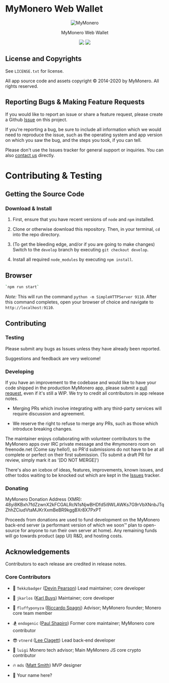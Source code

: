 # MyMonero Web Wallet 

<p align="center">
  <img alt="MyMonero" src="https://user-images.githubusercontent.com/1645428/120083066-8a394a00-c0c6-11eb-9bc5-1ce02784dab3.png">
</p>

<p align="center">
  MyMonero Web Wallet
</p>

<p align="center">
  <a href="https://snyk.io/test/github/mymonero/mymonero-utils"><img src="https://snyk.io/test/github/mymonero/mymonero-web-js/badge.svg"></a>
  <a href="https://opensource.org/licenses/BSD-3-Clause"><img src="https://img.shields.io/badge/License-BSD%203--Clause-blue.svg"></a>
</p>

## License and Copyrights

See `LICENSE.txt` for license.

All app source code and assets copyright © 2014-2020 by MyMonero. All rights reserved.


## Reporting Bugs & Making Feature Requests

If you would like to report an issue or share a feature request, please create a Github [Issue](https://github.com/mymonero/monero-web-js/issues) on this project.

If you're reporting a bug, be sure to include all information which we would need to reproduce the issue, such as the operating system and app version on which you saw the bug, and the steps you took, if you can tell. 

Please don't use the Issues tracker for general support or inquiries. You can also [contact us](https://mymonero.com/support) directly.


# Contributing & Testing


## Getting the Source Code

### Download & Install

1. First, ensure that you have recent versions of `node` and `npm` installed.

2. Clone or otherwise download this repository. Then, in your terminal, `cd` into the repo directory.

3. (To get the bleeding edge, and/or if you are going to make changes) Switch to the `develop` branch by executing `git checkout develop`.

4. Install all required `node_modules` by executing `npm install`.

## Browser

```bash
`npm run start`
```
*Note:* This will run the command `python -m SimpleHTTPServer 9110`. After this command completes, open your browser of choice and navigate to `http://localhost:9110`.


## Contributing

### Testing

Please submit any bugs as Issues unless they have already been reported.

Suggestions and feedback are very welcome!


### Developing

If you have an improvement to the codebase and would like to have your code shipped in the production MyMonero app, please submit a [pull request](https://help.github.com/articles/about-pull-requests/), even if it's still a WIP. We try to credit all contributors in app release notes.

* Merging PRs which involve integrating with any third-party services will require discussion and agreement.  

* We reserve the right to refuse to merge any PRs, such as those which introduce breaking changes.

The maintainer enjoys collaborating with volunteer contributors to the MyMonero apps over IRC private message and the #mymonero room on freenode.net (Come say hello!), so PR'd submissions do not have to be at all complete or perfect on their first submission. (To submit a draft PR for review, simply mark it as '[DO NOT MERGE]')

There's also an icebox of ideas, features, improvements, known issues, and other todos waiting to be knocked out which are kept in the [Issues](https://github.com/mymonero/monero-app-js/issues) tracker.


### Donating

MyMonero Donation Address (XMR): 48yi8KBxh7fdZzwnX2kFCGALRcN1sNjwBHDfd5i9WLAWKs7G9rVbXNnbJTqZhhZCiudVtaMJKrXxmBeBR9kggBXr8X7PxPT

Proceeds from donations are used to fund development on the MyMonero back-end server (a performant version of which we soon™ plan to open-source for anyone to run their own server at home). Any remaining funds will go towards product (app UI) R&D, and hosting costs.



## Acknowledgements

Contributors to each release are credited in release notes.

### Core Contributors

* 🍕 `Tekkzbadger` ([Devin Pearson](https://github.com/devinpearson)) Lead maintainer; core developer

* 💱 `jkarlos` ([Karl Buys](https://github.com/karlbuys)) Maintainer; core developer

* 🦄 `fluffyponyza` ([Riccardo Spagni](https://github.com/fluffypony)) Advisor; MyMonero founder; Monero core team member

* 🏂 `endogenic` ([Paul Shapiro](https://github.com/paulshapiro)) Former core maintainer; MyMonero core contributor

* 😎 `vtnerd` ([Lee Clagett](https://github.com/vtnerd)) Lead back-end developer

* 🍄 `luigi` Monero tech advisor; Main MyMonero JS core crypto contributor

* 🔥 `mds` ([Matt Smith](http://mds.is)) MVP designer

* 🌠 Your name here?
